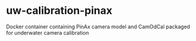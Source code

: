 # uw-calibration-pinax
Docker container containing PinAx camera model and CamOdCal packaged for underwater camera calibration
